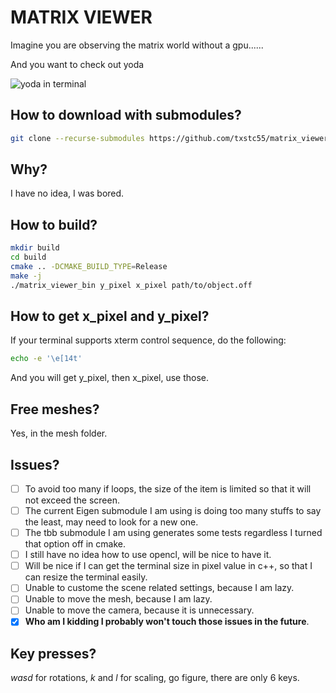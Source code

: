 # MATRIX VIEWER

Imagine you are observing the matrix world without a gpu......

And you want to check out yoda

![yoda in terminal](https://github.com/txstc55/matrix_viewer/raw/master/pic/matrix_effect.png)



## How to download with submodules?
```bash
git clone --recurse-submodules https://github.com/txstc55/matrix_viewer
```

## Why?
I have no idea, I was bored.

## How to build?
```bash
mkdir build
cd build
cmake .. -DCMAKE_BUILD_TYPE=Release
make -j
./matrix_viewer_bin y_pixel x_pixel path/to/object.off
```

## How to get x_pixel and y_pixel?
If your terminal supports xterm control sequence, do the following:
```bash
echo -e '\e[14t'
```
And you will get y_pixel, then x_pixel, use those.

## Free meshes?
Yes, in the mesh folder.

## Issues?
- [ ] To avoid too many if loops, the size of the item is limited so that it will not exceed the screen.
- [ ] The current Eigen submodule I am using is doing too many stuffs to say the least, may need to look for a new one.
- [ ] The tbb submodule I am using generates some tests regardless I turned that option off in cmake.
- [ ] I still have no idea how to use opencl, will be nice to have it.
- [ ] Will be nice if I can get the terminal size in pixel value in c++, so that I can resize the terminal easily.
- [ ] Unable to custome the scene related settings, because I am lazy.
- [ ] Unable to move the mesh, because I am lazy.
- [ ] Unable to move the camera, because it is unnecessary.
- [x] **Who am I kidding I probably won't touch those issues in the future**.

## Key presses?
*wasd* for rotations, *k* and *l* for scaling, go figure, there are only 6 keys.
